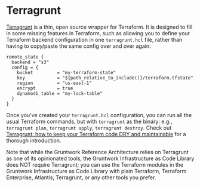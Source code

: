 # Terragrunt

[Terragrunt](https://github.com/gruntwork-io/terragrunt) is a thin, open source wrapper for Terraform. It is designed to
fill in some missing features in Terraform, such as allowing you to define your Terraform backend configuration in
one `terragrunt.hcl` file, rather than having to copy/paste the same config over and over again:

```hcl
remote_state {
  backend = "s3"
  config = {
    bucket         = "my-terraform-state"
    key            = "${path_relative_to_include()}/terraform.tfstate"
    region         = "us-east-1"
    encrypt        = true
    dynamodb_table = "my-lock-table"
  }
}
```

Once you've created your `terragrunt.hcl` configuration, you can run all the usual Terraform commands, but with
`terragrunt` as the binary: e.g., `terragrunt plan`, `terragrunt apply`, `terragrunt destroy`. Check out
[Terragrunt: how to keep your Terraform code DRY and maintainable](https://blog.gruntwork.io/terragrunt-how-to-keep-your-terraform-code-dry-and-maintainable-f61ae06959d8)
for a thorough introduction.

Note that while the Gruntwork Reference Architecture relies on Terragrunt as one of its opinionated tools, the
Gruntwork Infrastructure as Code Library does NOT require Terragrunt; you can use the Terraform modules in the Gruntwork
Infrastructure as Code Library with plain Terraform, Terraform Enterprise, Atlantis, Terragrunt, or any other tools you prefer.
